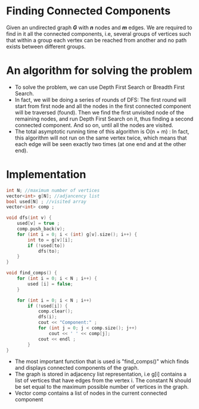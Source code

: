 # __Finding Connected Components__

Given an undirected graph *__G__* with *__n__* nodes and *__m__* edges. We are required to find in it all the connected components, i.e, several groups of vertices such that within a group each vertex can be reached from another and no path exists between different groups.

# An algorithm for solving the problem

* To solve the problem, we can use Depth First Search or Breadth First Search.
* In fact, we will be doing a series of rounds of DFS: The first round will start from first node and all the nodes in the first connected component will be traversed (found). Then we find the first unvisited node of the remaining nodes, and run Depth First Search on it, thus finding a second connected component. And so on, until all the nodes are visited.
* The total asymptotic running time of this algorithm is O(n + m) : In fact, this algorithm will not run on the same vertex twice, which means that each edge will be seen exactly two times (at one end and at the other end).

# Implementation 

```c++
int N; //maximum number of vertices
vector<int> g[N]; //adjancency list
bool used[N] ; //visited array
vector<int> comp ;

void dfs(int v) {
    used[v] = true ;
    comp.push_back(v);
    for (int i = 0; i < (int) g[v].size(); i++) {
        int to = g[v][i];
        if (!used[to])
            dfs(to);
    }
}

void find_comps() {
    for (int i = 0; i < N ; i++) {
        used [i] = false;
    }

    for (int i = 0; i < N ; i++)
        if (!used[i]) {
            comp.clear();
            dfs(i);
            cout << "Component:" ;
            for (int j = 0; j < comp.size(); j++)
                cout << ' ' << comp[j];
            cout << endl ;
        }
}

```

* The most important function that is used is "find_comps()" which finds and displays connected components of the graph.
* The graph is stored in adjacency list representation, i.e g[i] contains a list of vertices that have edges from the vertex i. The constant N should be set equal to the maximum possible number of vertices in the graph.
* Vector comp contains a list of nodes in the current connected component